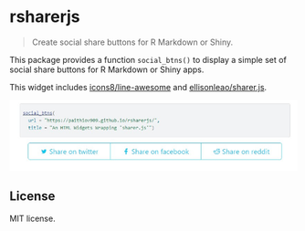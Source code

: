 # rsharerjs

<!-- badges: start -->
<!-- badges: end -->

> Create social share buttons for R Markdown or Shiny.

This package provides a function `social_btns()` to display a simple set of social share buttons
for R Markdown or Shiny apps.

This widget includes [icons8/line-awesome](https://github.com/icons8/line-awesome) and [ellisonleao/sharer.js](https://github.com/ellisonleao/sharer.js).

![](man/figures/rsharer.jpg)

## License

MIT license.

